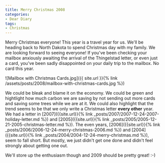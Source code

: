 ```yaml
---
title: Merry Christmas 2008
categories:
- Dear Diary
tags:
- Christmas
---
```


Merry Christmas everyone! This year is a travel year for us. We'll be heading back to North Dakota to spend Christmas day with my family. We are looking forward to seeing everyone!
If you've been checking your mailbox anxiously awaiting the arrival of the Thingelstad letter, or even just a card, you've been sadly disappointed on your daily trip to the mailbox. No card this year.

![Mailbox with Christmas Cards.jpg]({{ site.url }}{% link /assets/posts/2008/mailbox-with-christmas-cards.jpg %})

We could be bleak and blame it on the economy. We could be green and hightlight how much carbon we are saving by not sending out more cards and saving some trees while we are at it. We could also highlight that the trend seems to be that we only write a Christmas letter **every other** year. We had a letter in [2007]({{site.url}}{% link _posts/2007/2007-12-24-2007-holiday-letter.md %}) and [2005]({{site.url}}{% link _posts/2005/2005-12-21-2005-christmas-letter.md %}). The even years, [2006]({{site.url}}{% link _posts/2006/2006-12-24-merry-christmas-2006.md %}) and [2004]({{site.url}}{% link _posts/2004/2004-12-24-merry-christmas.md %}), seem to fall short. But mostly, we just didn't get one done and didn't feel strongly about getting one out.

We'll store up the enthusiasm though and 2009 should be pretty great! :-)
